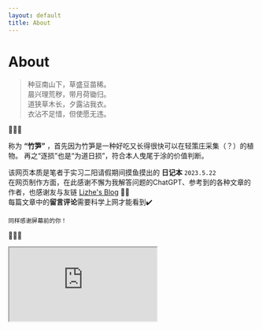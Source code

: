 ```yaml
---
layout: default
title: About
---
```

<h1>About</h1>

> 种豆南山下，草盛豆苗稀。<br>晨兴理荒秽，带月荷锄归。<br>道狭草木长，夕露沾我衣。<br>衣沾不足惜，但使愿无违。

   🎍🎍🎍


称为 **“竹笋”** ，首先因为竹笋是一种好吃又长得很快可以在轻策庄采集（？）的植物。
再之“逐损”也是“为道日损”，符合本人曳尾于涂的价值判断。

该网页本质是笔者于实习二阳请假期间摸鱼摸出的 **日记本** ``2023.5.22`` <br> 
在网页制作方面，在此感谢不懈为我解答问题的ChatGPT、参考到的各种文章的作者，也感谢友与友链 [Lizhe's Blog](https://lizhening.github.io/) 🙇‍♀️ <br>
每篇文章中的**留言评论**需要科学上网才能看到✔️

``同样感谢屏幕前的你！``

🫡🫡🫡

<iframe src="https://weibo.com/5652087391"></iframe>
